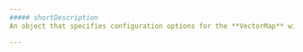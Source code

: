 ```yaml
---
##### shortDescription
An object that specifies configuration options for the **VectorMap** widget.

---
```

